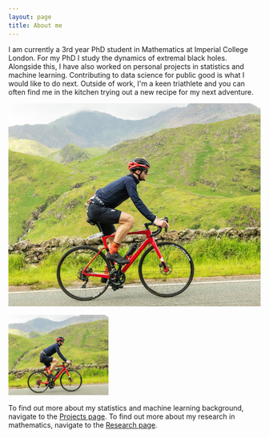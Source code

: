 ```yaml
---
layout: page
title: About me
---
```


I am currently a 3rd year PhD student in Mathematics at Imperial College London. For my PhD I study the dynamics of extremal black holes. Alongside this, I have also worked on personal projects in statistics and machine learning. Contributing to data science for public good is what I would like to do next. Outside of work, I'm a keen triathlete and you can often find me in the kitchen trying out a new recipe for my next adventure.

![Cycling at Snowman 2022](/picture.jpg)

<img src="/picture.jpg" alt="Picture" width="200"/>

To find out more about my statistics and machine learning background, navigate to the [Projects page](/projects). To find out more about my research in mathematics, navigate to the [Research page](/research).